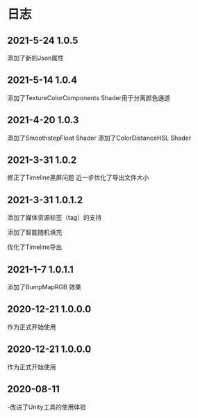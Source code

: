# 日志
## 2021-5-24 1.0.5
添加了新的Json属性

## 2021-5-14 1.0.4
添加了TextureColorComponents Shader用于分离颜色通道


## 2021-4-20 1.0.3
添加了SmoothstepFloat Shader
添加了ColorDistanceHSL Shader


## 2021-3-31 1.0.2
修正了Timeline黑屏问题
近一步优化了导出文件大小

## 2021-3-31 1.0.1.2
添加了媒体资源标签（tag）的支持

添加了智能随机填充

优化了Timeline导出


## 2021-1-7 1.0.1.1
添加了BumpMapRGB 效果

## 2020-12-21 1.0.0.0
作为正式开始使用

## 2020-12-21 1.0.0.0
作为正式开始使用

## 2020-08-11
-改进了Unity工具的使用体验
